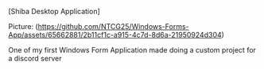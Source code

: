 [Shiba Desktop Application]

Picture: (https://github.com/NTCG25/Windows-Forms-App/assets/65662881/2b11cf1c-a915-4c7d-8d6a-21950924d304)

One of my first Windows Form Application made doing a custom project for a discord server

